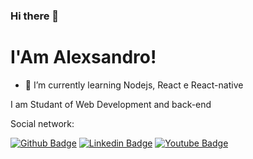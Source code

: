 ### Hi there 👋
# I'Am Alexsandro!

- 🌱 I’m currently learning Nodejs, React e React-native

 I am Studant of Web Development and back-end
 
 Social network:
 
 [![Github Badge](https://img.shields.io/badge/-Github-000?style=flat-square&logo=Github&logoColor=white&link=https://github.com/fagnerpsantoshttps://github.com/Alexsandro-Ctba)](https://github.com/Alexsandro-Ctba)
 [![Linkedin Badge](https://img.shields.io/badge/-LinkedIn-blue?style=flat-square&logo=Linkedin&logoColor=white&link=https://www.linkedin.com/in/alexctba/)](https://www.linkedin.com/in/alexctba/)
 [![Youtube Badge](https://img.shields.io/badge/-YouTube-ff0000?style=flat-square&labelColor=ff0000&logo=youtube&logoColor=white&link=https://www.youtube.com/user/TreinaWebhttps://www.youtube.com/user/alexteixas/about)](https://www.youtube.com/user/alexteixas/about)
 




 
 
 
